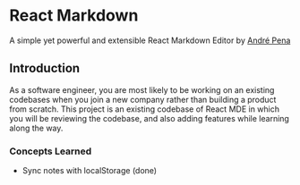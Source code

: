 # React Markdown

A simple yet powerful and extensible React Markdown Editor by [André Pena](https://github.com/andrerpena)

## Introduction 

As a software engineer, you are most likely to be working on an existing codebases when you join a new company rather than building a product from scratch. This project is an existing codebase of React MDE in which you will be reviewing the codebase, and also adding features while learning along the way.

### Concepts Learned
- Sync notes with localStorage (done)

